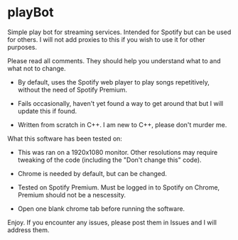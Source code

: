 # playBot
Simple play bot for streaming services. Intended for Spotify but can be used for others. I will not add proxies to this if you wish to use it for other purposes.

Please read all comments. They should help you understand what to and what not to change.

- By default, uses the Spotify web player to play songs repetitively, without the need of Spotify Premium.

- Fails occasionally, haven't yet found a way to get around that but I will update this if found.

- Written from scratch in C++. I am new to C++, please don't murder me.

 What this software has been tested on:

- This was ran on a 1920x1080 monitor. Other resolutions may require tweaking of the code (including the "Don't change this" code).

- Chrome is needed by default, but can be changed.

- Tested on Spotify Premium. Must be logged in to Spotify on Chrome, Premium should not be a nescessity.

- Open one blank chrome tab before running the software.

Enjoy. If you encounter any issues, please post them in Issues and I will address them.
